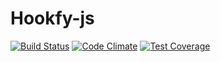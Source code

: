 # Hookfy-js 
[![Build Status](https://api.shippable.com/projects/55623a82edd7f2c052fa16a3/badge?branchName=master)](https://app.shippable.com/projects/55623a82edd7f2c052fa16a3/builds/latest)
[![Code Climate](https://codeclimate.com/github/Hookfy/hookfy-js/badges/gpa.svg)](https://codeclimate.com/github/Hookfy/hookfy-js)
[![Test Coverage](https://codeclimate.com/github/Hookfy/hookfy-js/badges/coverage.svg)](https://codeclimate.com/github/Hookfy/hookfy-js/coverage)

